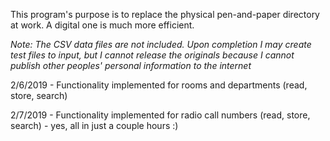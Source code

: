 This program's purpose is to replace the physical pen-and-paper directory at work. A digital one is much more efficient. 

*Note: The CSV data files are not included. Upon completion I may create test files to input, but I cannot release the originals because I cannot publish other peoples' personal information to the internet*  

2/6/2019 - Functionality implemented for rooms and departments (read, store, search) 

2/7/2019 - Functionality implemented for radio call numbers (read, store, search) - yes, all in just a couple hours :)

